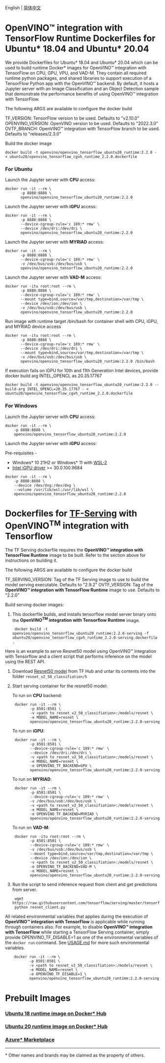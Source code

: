 
<p>English | <a href="./README_cn.md">简体中文</a></p>

# **OpenVINO™ integration with TensorFlow Runtime** Dockerfiles for Ubuntu* 18.04 and Ubuntu* 20.04


We provide Dockerfiles for Ubuntu* 18.04 and Ubuntu* 20.04 which can be used to build runtime Docker* images for OpenVINO™ integration with TensorFlow on CPU, GPU, VPU, and VAD-M.
They contain all required runtime python packages, and shared libraries to support execution of a TensorFlow Python app with the OpenVINO™ backend. By default, it hosts a Jupyter server with an Image Classification and an Object Detection sample that demonstrate the performance benefits of using OpenVINO™ integration with TensorFlow.

The following ARGS are available to configure the docker build

TF_VERSION: TensorFlow version to be used. Defaults to "v2.10.0"
OPENVINO_VERSION: OpenVINO version to be used. Defaults to "2022.3.0"
OVTF_BRANCH: OpenVINO™ integration with TensorFlow branch to be used. Defaults to "releases/2.3.0"

Build the docker image

	docker build -t openvino/openvino_tensorflow_ubuntu20_runtime:2.2.0 - < ubuntu20/openvino_tensorflow_cgvh_runtime_2.2.0.dockerfile

### For Ubuntu

Launch the Jupyter server with **CPU** access:

	docker run -it --rm \
		   -p 8888:8888 \
		   openvino/openvino_tensorflow_ubuntu20_runtime:2.2.0

Launch the Jupyter server with **iGPU** access:

	docker run -it --rm \
		   -p 8888:8888 \
		   --device-cgroup-rule='c 189:* rmw' \
		   --device /dev/dri:/dev/dri \
		   openvino/openvino_tensorflow_ubuntu20_runtime:2.2.0

Launch the Jupyter server with **MYRIAD** access:

	docker run -it --rm \
		   -p 8888:8888 \
		   --device-cgroup-rule='c 189:* rmw' \
		   -v /dev/bus/usb:/dev/bus/usb \
		   openvino/openvino_tensorflow_ubuntu20_runtime:2.2.0

Launch the Jupyter server with **VAD-M** access:

	docker run -itu root:root --rm \
		   -p 8888:8888 \
		   --device-cgroup-rule='c 189:* rmw' \
		   --mount type=bind,source=/var/tmp,destination=/var/tmp \
		   --device /dev/ion:/dev/ion \
		   -v /dev/bus/usb:/dev/bus/usb \
		   openvino/openvino_tensorflow_ubuntu20_runtime:2.2.0

Run image with runtime target /bin/bash for container shell with CPU, iGPU, and MYRIAD device access

	docker run -itu root:root --rm \
		   -p 8888:8888 \
		   --device-cgroup-rule='c 189:* rmw' \
		   --device /dev/dri:/dev/dri \
		   --mount type=bind,source=/var/tmp,destination=/var/tmp \
		   -v /dev/bus/usb:/dev/bus/usb \
		   openvino/openvino_tensorflow_ubuntu20_runtime:2.2.0 /bin/bash

If execution fails on iGPU for 10th and 11th Generation Intel devices, provide docker build arg INTEL_OPENCL as 20.35.17767 

	docker build -t openvino/openvino_tensorflow_ubuntu20_runtime:2.2.0 --build-arg INTEL_OPENCL=20.35.17767 - < ubuntu20/openvino_tensorflow_cgvh_runtime_2.2.0.dockerfile

### For Windows
 
Launch the Jupyter server with **CPU** access:

```
docker run -it --rm \
	-p 8888:8888 \
	openvino/openvino_tensorflow_ubuntu20_runtime:2.2.0
```

Launch the Jupyter server with **iGPU** access: <br />

Pre-requisites -

*  Windows* 10 21H2 or Windows* 11 with [WSL-2](https://docs.microsoft.com/en-us/windows/wsl/install) 
* [Intel iGPU driver](https://www.intel.com/content/www/us/en/download/19344/intel-graphics-windows-dch-drivers.html) >= 30.0.100.9684

```
docker run -it --rm \
	-p 8888:8888 \
	--device /dev/dxg:/dev/dxg \
	--volume /usr/lib/wsl:/usr/lib/wsl \
	openvino/openvino_tensorflow_ubuntu20_runtime:2.2.0
```

# Dockerfiles for [TF-Serving](https://github.com/tensorflow/serving) with OpenVINO<sup>TM</sup> integration with Tensorflow

The TF Serving dockerfile requires the **OpenVINO™ integration with TensorFlow Runtime** image to be built. Refer to the section above for instructions on building it.

The following ARGS are available to configure the docker build

TF_SERVING_VERSION: Tag of the TF Serving image to use to build the model serving executable. Defaults to "2.9.2"
OVTF_VERSION: Tag of the **OpenVINO™ integration with TensorFlow Runtime** image to use. Defaults to "2.2.0"

Build serving docker images:

1. This dockerfile builds, and installs tensorflow model server binary onto the **OpenVINO<sup>TM</sup> integration with Tensorflow Runtime** image.

		docker build -t openvino/openvino_tensorflow_ubuntu20_runtime:2.2.0-serving -f ubuntu20/openvino_tensorflow_cgvh_runtime_2.2.0-serving.dockerfile .

Here is an example to serve Resnet50 model using OpenVINO™ Integration with Tensorflow and a client script that performs inference on the model using the REST API.

1. Download [Resnet50 model](https://storage.googleapis.com/tfhub-modules/google/imagenet/resnet_v2_50/classification/5.tar.gz) from TF Hub and untar its contents into the folder `resnet_v2_50_classifiation/5` 

2. Start serving container for the resnet50 model:
	
	To run on **CPU** backend:

		docker run -it --rm \
			   -p 8501:8501 \
			   -v <path to resnet_v2_50_classifiation>:/models/resnet \
			   -e MODEL_NAME=resnet \
			   openvino/openvino_tensorflow_ubuntu20_runtime:2.2.0-serving

	To run on **iGPU**:

		docker run -it --rm \
			   -p 8501:8501 \
			   --device-cgroup-rule='c 189:* rmw' \
			   --device /dev/dri:/dev/dri \
			   -v <path to resnet_v2_50_classifiation>:/models/resnet \
			   -e MODEL_NAME=resnet \
			   -e OPENVINO_TF_BACKEND=GPU \
			   openvino/openvino_tensorflow_ubuntu20_runtime:2.2.0-serving

	To run on **MYRIAD**:

		docker run -it --rm \
			   -p 8501:8501 \
			   --device-cgroup-rule='c 189:* rmw' \
			   -v /dev/bus/usb:/dev/bus/usb \
			   -v <path to resnet_v2_50_classifiation>:/models/resnet \
			   -e MODEL_NAME=resnet \
			   -e OPENVINO_TF_BACKEND=MYRIAD \
			   openvino/openvino_tensorflow_ubuntu20_runtime:2.2.0-serving
	
	To run on **VAD-M**:

		docker run -itu root:root --rm \
			   -p 8501:8501 \
			   --device-cgroup-rule='c 189:* rmw' \
			   -v /dev/bus/usb:/dev/bus/usb \
			   --mount type=bind,source=/var/tmp,destination=/var/tmp \
			   --device /dev/ion:/dev/ion \
			   -v <path to resnet_v2_50_classifiation>:/models/resnet \
			   -e OPENVINO_TF_BACKEND=VAD-M \
			   -e MODEL_NAME=resnet \
			   openvino/openvino_tensorflow_ubuntu20_runtime:2.2.0-serving

3. Run the script to send inference request from client and get predictions from server.

		wget https://raw.githubusercontent.com/tensorflow/serving/master/tensorflow_serving/example/resnet_client.py
		python resnet_client.py

All related environmental variables that applies during the execution of **OpenVINO™ integration with TensorFlow** is applicable while running through containers also. For example, to disable **OpenVINO™ integration with TensorFlow** while starting a TensorFlow Serving container, simply provide OPENVINO_TF_DISABLE=1 as one of the environmental variables of the `docker run` command. See [USAGE.md](../docs/USAGE.md) for more such environmental variables.

		
		docker run -it --rm \
			   -p 8501:8501 \
			   -v <path to resnet_v2_50_classifiation>:/models/resnet \
			   -e MODEL_NAME=resnet \
			   -e OPENVINO_TF_DISABLE=1 \
			   openvino/openvino_tensorflow_ubuntu20_runtime:2.2.0-serving

# Prebuilt Images

### [Ubuntu 18 runtime image on Docker* Hub](https://hub.docker.com/r/openvino/openvino_tensorflow_ubuntu18_runtime)
### [Ubuntu 20 runtime image on Docker* Hub](https://hub.docker.com/r/openvino/openvino_tensorflow_ubuntu20_runtime)
### [Azure* Marketplace](https://azuremarketplace.microsoft.com/en-us/marketplace/apps/intel_corporation.openvinotensorflow)

---
\* Other names and brands may be claimed as the property of others.

